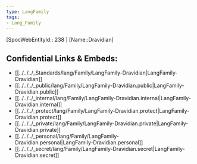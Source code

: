 ```yaml
---
type: LangFamily
tags: 
- Lang_Family
---
```

[SpocWebEntityId:: 238 ]
[Name::Dravidian]



## Confidential Links & Embeds: 
- [[../../../_Standards/lang/Family/LangFamily-Dravidian|LangFamily-Dravidian]] 
- [[../../../_public/lang/Family/LangFamily-Dravidian.public|LangFamily-Dravidian.public]] 
- [[../../../_internal/lang/Family/LangFamily-Dravidian.internal|LangFamily-Dravidian.internal]] 
- [[../../../_protect/lang/Family/LangFamily-Dravidian.protect|LangFamily-Dravidian.protect]] 
- [[../../../_private/lang/Family/LangFamily-Dravidian.private|LangFamily-Dravidian.private]] 
- [[../../../_personal/lang/Family/LangFamily-Dravidian.personal|LangFamily-Dravidian.personal]] 
- [[../../../_secret/lang/Family/LangFamily-Dravidian.secret|LangFamily-Dravidian.secret]] 
